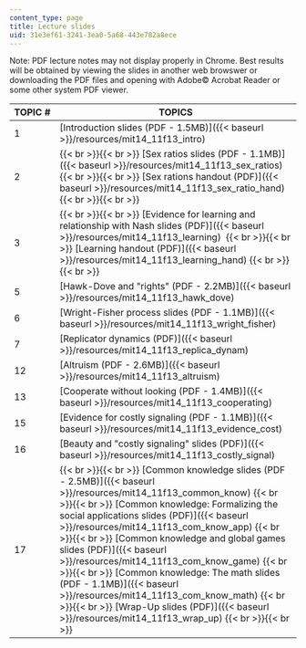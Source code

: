 ```yaml
---
content_type: page
title: Lecture slides
uid: 31e3ef61-3241-3ea0-5a68-443e782a8ece
---
```


Note: PDF lecture notes may not display properly in Chrome. Best results will be obtained by viewing the slides in another web browswer or downloading the PDF files and opening with Adobe© Acrobat Reader or some other system PDF viewer. 

| TOPIC # | TOPICS |
| --- | --- |
| 1 | [Introduction slides (PDF - 1.5MB)]({{< baseurl >}}/resources/mit14_11f13_intro) |
| 2 |  {{< br >}}{{< br >}} [Sex ratios slides (PDF - 1.1MB)]({{< baseurl >}}/resources/mit14_11f13_sex_ratios) {{< br >}}{{< br >}} [Sex rations handout (PDF)]({{< baseurl >}}/resources/mit14_11f13_sex_ratio_hand) {{< br >}}{{< br >}}  |
| 3 |  {{< br >}}{{< br >}} [Evidence for learning and relationship with Nash slides (PDF)]({{< baseurl >}}/resources/mit14_11f13_learning)  {{< br >}}{{< br >}} [Learning handout (PDF)]({{< baseurl >}}/resources/mit14_11f13_learning_hand) {{< br >}}{{< br >}}  |
| 5 | [Hawk-Dove and "rights" (PDF - 2.2MB)]({{< baseurl >}}/resources/mit14_11f13_hawk_dove) |
| 6 | [Wright-Fisher process slides (PDF - 1.1MB)]({{< baseurl >}}/resources/mit14_11f13_wright_fisher) |
| 7 | [Replicator dynamics (PDF)]({{< baseurl >}}/resources/mit14_11f13_replica_dynam) |
| 12 | [Altruism (PDF - 2.6MB)]({{< baseurl >}}/resources/mit14_11f13_altruism) |
| 13 | [Cooperate without looking (PDF - 1.4MB)]({{< baseurl >}}/resources/mit14_11f13_cooperating) |
| 15 | [Evidence for costly signaling (PDF - 1.1MB)]({{< baseurl >}}/resources/mit14_11f13_evidence_cost) |
| 16 | [Beauty and "costly signaling" slides (PDF)]({{< baseurl >}}/resources/mit14_11f13_costly_signal) |
| 17 |  {{< br >}}{{< br >}} [Common knowledge slides (PDF - 2.5MB)]({{< baseurl >}}/resources/mit14_11f13_common_know) {{< br >}}{{< br >}} [Common knowledge: Formalizing the social applications slides (PDF)]({{< baseurl >}}/resources/mit14_11f13_com_know_app) {{< br >}}{{< br >}} [Common knowledge and global games slides (PDF)]({{< baseurl >}}/resources/mit14_11f13_com_know_game) {{< br >}}{{< br >}} [Common knowledge: The math slides (PDF - 1.1MB)]({{< baseurl >}}/resources/mit14_11f13_com_know_math) {{< br >}}{{< br >}} [Wrap-Up slides (PDF)]({{< baseurl >}}/resources/mit14_11f13_wrap_up) {{< br >}}{{< br >}}